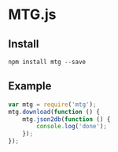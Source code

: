 # MTG.js

## Install

`npm install mtg --save`

## Example

```javascript
var mtg = require('mtg');
mtg.download(function () {
    mtg.json2db(function () {
        console.log('done');
    });
});
```
